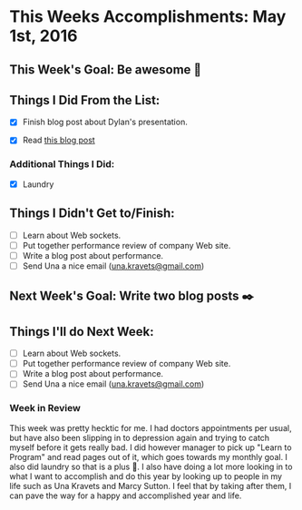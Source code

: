 # This Weeks Accomplishments: May 1st, 2016

## This Week's Goal: Be awesome :tada:

## Things I Did From the List:
- [x] Finish blog post about Dylan's presentation.
- [x] Read [this blog post](http://una.github.io/personal-goals-guide)


### Additional Things I Did:
- [x] Laundry

## Things I Didn't Get to/Finish:
- [ ] Learn about Web sockets.
- [ ] Put together performance review of company Web site.
- [ ] Write a blog post about performance.
- [ ] Send Una a nice email (una.kravets@gmail.com)

## Next Week's Goal: Write two blog posts :black_nib:

## Things I'll do Next Week:
- [ ] Learn about Web sockets.
- [ ] Put together performance review of company Web site.
- [ ] Write a blog post about performance.
- [ ] Send Una a nice email (una.kravets@gmail.com)

### Week in Review
This week was pretty hecktic for me. I had doctors appointments per usual, but have also been slipping in to depression again and trying to catch myself before it gets really bad. I did however manager to pick up "Learn to Program" and read pages out of it, which goes towards my monthly goal. I also did laundry so that is a plus :facepunch:. I also have doing a lot more looking in to what I want to accomplish and do this year by looking up to people in my life such as Una Kravets and Marcy Sutton. I feel that by taking after them, I can pave the way for a happy and accomplished year and life.
